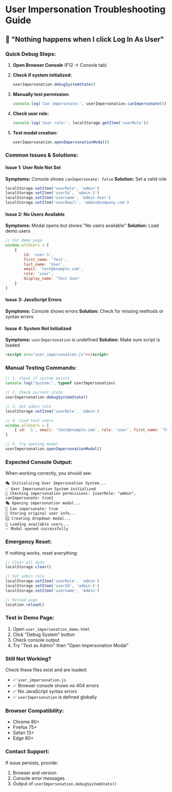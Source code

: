# User Impersonation Troubleshooting Guide

## 🚨 "Nothing happens when I click Log In As User"

### Quick Debug Steps:

1. **Open Browser Console** (F12 → Console tab)

2. **Check if system initialized:**
   ```javascript
   userImpersonation.debugSystemState()
   ```

3. **Manually test permission:**
   ```javascript
   console.log('Can impersonate:', userImpersonation.canImpersonate())
   ```

4. **Check user role:**
   ```javascript
   console.log('User role:', localStorage.getItem('userRole'))
   ```

5. **Test modal creation:**
   ```javascript
   userImpersonation.openImpersonationModal()
   ```

### Common Issues & Solutions:

#### Issue 1: User Role Not Set
**Symptoms:** Console shows `canImpersonate: false`
**Solution:** Set a valid role
```javascript
localStorage.setItem('userRole', 'admin')
localStorage.setItem('userId', 'admin-1')
localStorage.setItem('username', 'Admin User')
localStorage.setItem('userEmail', 'admin@company.com')
```

#### Issue 2: No Users Available
**Symptoms:** Modal opens but shows "No users available"
**Solution:** Load demo users
```javascript
// For demo page
window.allUsers = [
    {
        id: 'user-1',
        first_name: 'Test',
        last_name: 'User',
        email: 'test@example.com',
        role: 'user',
        display_name: 'Test User'
    }
]
```

#### Issue 3: JavaScript Errors
**Symptoms:** Console shows errors
**Solution:** Check for missing methods or syntax errors

#### Issue 4: System Not Initialized
**Symptoms:** `userImpersonation` is undefined
**Solution:** Make sure script is loaded
```html
<script src="user_impersonation.js"></script>
```

### Manual Testing Commands:

```javascript
// 1. Check if system exists
console.log('System:', typeof userImpersonation)

// 2. Check current state
userImpersonation.debugSystemState()

// 3. Set admin role
localStorage.setItem('userRole', 'admin')

// 4. Load test users
window.allUsers = [
    { id: '1', email: 'test@example.com', role: 'user', first_name: 'Test', last_name: 'User' }
]

// 5. Try opening modal
userImpersonation.openImpersonationModal()
```

### Expected Console Output:
When working correctly, you should see:
```
🎭 Initializing User Impersonation System...
✅ User Impersonation System initialized
🔐 Checking impersonation permissions: {userRole: "admin", canImpersonate: true}
🎭 Opening impersonation modal...
🔐 Can impersonate: true
📝 Storing original user info...
🪟 Creating dropdown modal...
👥 Loading available users...
✅ Modal opened successfully
```

### Emergency Reset:
If nothing works, reset everything:
```javascript
// Clear all data
localStorage.clear()

// Set admin role
localStorage.setItem('userRole', 'admin')
localStorage.setItem('userId', 'admin-1')
localStorage.setItem('username', 'Admin')

// Reload page
location.reload()
```

### Test in Demo Page:
1. Open `user_impersonation_demo.html`
2. Click "Debug System" button
3. Check console output
4. Try "Test as Admin" then "Open Impersonation Modal"

### Still Not Working?

Check these files exist and are loaded:
- ✅ `user_impersonation.js` 
- ✅ Browser console shows no 404 errors
- ✅ No JavaScript syntax errors
- ✅ `userImpersonation` is defined globally

### Browser Compatibility:
- Chrome 80+
- Firefox 75+ 
- Safari 13+
- Edge 80+

### Contact Support:
If issue persists, provide:
1. Browser and version
2. Console error messages
3. Output of `userImpersonation.debugSystemState()`
